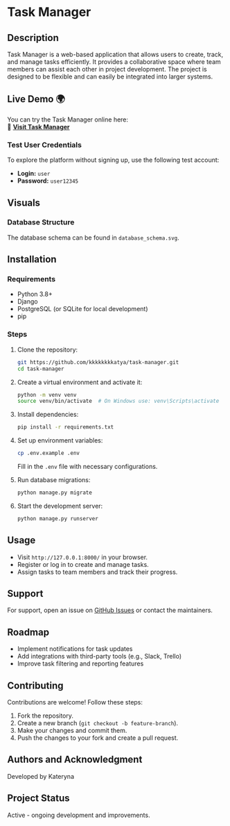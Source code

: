 # Task Manager

## Description
Task Manager is a web-based application that allows users to create, track, and manage tasks efficiently. It provides a collaborative space where team members can assist each other in project development. The project is designed to be flexible and can easily be integrated into larger systems.

## Live Demo 🌍
You can try the Task Manager online here:  
🔗 **[Visit Task Manager](https://your-deployed-site.com/)**  

### **Test User Credentials**
To explore the platform without signing up, use the following test account:
- **Login:** `user`
- **Password:** `user12345`

## Visuals
### Database Structure
The database schema can be found in `database_schema.svg`.

## Installation
### Requirements
- Python 3.8+
- Django
- PostgreSQL (or SQLite for local development)
- pip

### Steps
1. Clone the repository:
   ```bash
   git https://github.com/kkkkkkkkatya/task-manager.git
   cd task-manager
   ```
2. Create a virtual environment and activate it:
   ```bash
   python -m venv venv
   source venv/bin/activate  # On Windows use: venv\Scripts\activate
   ```
3. Install dependencies:
   ```bash
   pip install -r requirements.txt
   ```
4. Set up environment variables:
   ```bash
   cp .env.example .env
   ```
   Fill in the `.env` file with necessary configurations.

5. Run database migrations:
   ```bash
   python manage.py migrate
   ```
6. Start the development server:
   ```bash
   python manage.py runserver
   ```

## Usage
- Visit `http://127.0.0.1:8000/` in your browser.
- Register or log in to create and manage tasks.
- Assign tasks to team members and track their progress.

## Support
For support, open an issue on [GitHub Issues](https://github.com/your-username/task-manager/issues) or contact the maintainers.

## Roadmap
- Implement notifications for task updates
- Add integrations with third-party tools (e.g., Slack, Trello)
- Improve task filtering and reporting features

## Contributing
Contributions are welcome! Follow these steps:
1. Fork the repository.
2. Create a new branch (`git checkout -b feature-branch`).
3. Make your changes and commit them.
4. Push the changes to your fork and create a pull request.

## Authors and Acknowledgment
Developed by Kateryna

## Project Status
Active - ongoing development and improvements.
 